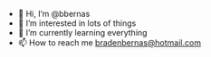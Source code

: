 - 👋 Hi, I’m @bbernas
- 👀 I’m interested in lots of things
- 🌱 I’m currently learning everything
- 📫 How to reach me bradenbernas@hotmail.com

<!---
bbernas/bbernas is a ✨ special ✨ repository because its `README.md` (this file) appears on your GitHub profile.
You can click the Preview link to take a look at your changes.
--->
